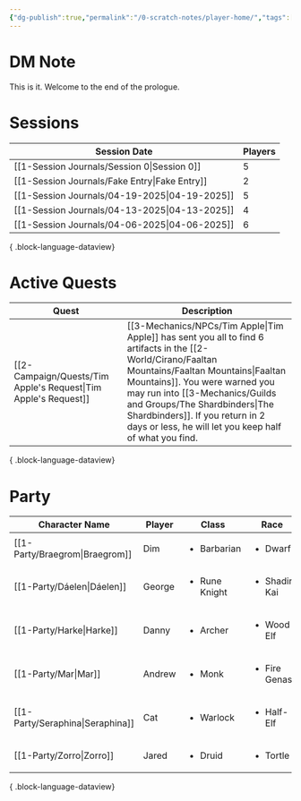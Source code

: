```yaml
---
{"dg-publish":true,"permalink":"/0-scratch-notes/player-home/","tags":["gardenEntry"]}
---
```


# DM Note
This is it. Welcome to the end of the prologue.

# Sessions
| Session Date                                     | Players |
| ------------------------------------------------ | ------- |
| [[1-Session Journals/Session 0\|Session 0]]   | 5       |
| [[1-Session Journals/Fake Entry\|Fake Entry]] | 2       |
| [[1-Session Journals/04-19-2025\|04-19-2025]] | 5       |
| [[1-Session Journals/04-13-2025\|04-13-2025]] | 4       |
| [[1-Session Journals/04-06-2025\|04-06-2025]] | 6       |

{ .block-language-dataview}

# Active Quests
| Quest                                                             | Description                                                                                                                                                                                                          |
| ----------------------------------------------------------------- | -------------------------------------------------------------------------------------------------------------------------------------------------------------------------------------------------------------------- |
| [[2-Campaign/Quests/Tim Apple's Request\|Tim Apple's Request]] | [[3-Mechanics/NPCs/Tim Apple\|Tim Apple]] has sent you all to find 6 artifacts in the [[2-World/Cirano/Faaltan Mountains/Faaltan Mountains\|Faaltan Mountains]]. You were warned you may run into [[3-Mechanics/Guilds and Groups/The Shardbinders\|The Shardbinders]]. If you return in 2 days or less, he will let you keep half of what you find. |

{ .block-language-dataview}

# Party
| Character Name                      | Player | Class                         | Race                          | level | Role   |
| ----------------------------------- | ------ | ----------------------------- | ----------------------------- | ----- | ------ |
| [[1-Party/Braegrom\|Braegrom]]   | Dim    | <ul><li>Barbarian</li></ul>   | <ul><li>Dwarf</li></ul>       | 2     | Player |
| [[1-Party/Dáelen\|Dáelen]]       | George | <ul><li>Rune Knight</li></ul> | <ul><li>Shadir Kai</li></ul>  | 2     | Player |
| [[1-Party/Harke\|Harke]]         | Danny  | <ul><li>Archer</li></ul>      | <ul><li>Wood Elf</li></ul>    | 2     | Player |
| [[1-Party/Mar\|Mar]]             | Andrew | <ul><li>Monk</li></ul>        | <ul><li>Fire Genasi</li></ul> | 2     | Player |
| [[1-Party/Seraphina\|Seraphina]] | Cat    | <ul><li>Warlock</li></ul>     | <ul><li>Half-Elf</li></ul>    | 2     | Player |
| [[1-Party/Zorro\|Zorro]]         | Jared  | <ul><li>Druid</li></ul>       | <ul><li>Tortle</li></ul>      | 2     | Player |

{ .block-language-dataview}

